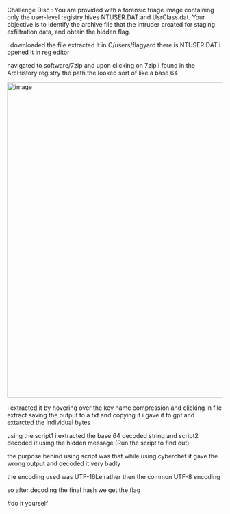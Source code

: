 

Challenge Disc : 
You are provided with a forensic triage image containing only the user-level registry hives NTUSER.DAT and UsrClass.dat. Your objective is to identify the archive file that the intruder created for staging exfiltration data, and obtain the hidden flag.

i downloaded the file
extracted it
in C/users/flagyard there is NTUSER.DAT 
i opened it in reg editor

navigated to software/7zip and upon clicking on 7zip i found in the ArcHistory registry the path the looked sort of like a base 64

<img width="1395" height="737" alt="image" src="https://github.com/user-attachments/assets/38c7649a-dd6a-4774-9a05-90dd3a378803" />

i extracted it by hovering over the key name compression and clicking in file extract saving the output to a txt and copying it
i gave it to gpt and extarcted the individual bytes

using the script1 i extracted the base 64 decoded string
and script2 decoded it using the hidden message (Run the script to find out)

the purpose behind using script was that while using cyberchef it gave the wrong output and decoded it very badly

the encoding used was UTF-16Le rather then the common UTF-8 encoding

so after decoding the final hash we get the flag

#do it yourself
